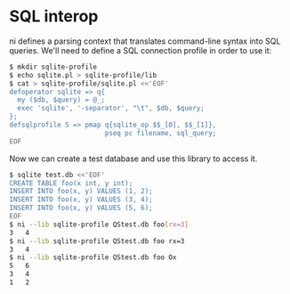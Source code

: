 # SQL interop
ni defines a parsing context that translates command-line syntax into SQL
queries. We'll need to define a SQL connection profile in order to use it:

```bash
$ mkdir sqlite-profile
$ echo sqlite.pl > sqlite-profile/lib
$ cat > sqlite-profile/sqlite.pl <<'EOF'
defoperator sqlite => q{
  my ($db, $query) = @_;
  exec 'sqlite', '-separator', "\t", $db, $query;
};
defsqlprofile S => pmap q{sqlite_op $$_[0], $$_[1]},
                        pseq pc filename, sql_query;
EOF
```

Now we can create a test database and use this library to access it.

```bash
$ sqlite test.db <<'EOF'
CREATE TABLE foo(x int, y int);
INSERT INTO foo(x, y) VALUES (1, 2);
INSERT INTO foo(x, y) VALUES (3, 4);
INSERT INTO foo(x, y) VALUES (5, 6);
EOF
$ ni --lib sqlite-profile QStest.db foo[rx=3]
3	4
$ ni --lib sqlite-profile QStest.db foo rx=3
3	4
$ ni --lib sqlite-profile QStest.db foo Ox
5	6
3	4
1	2
```
